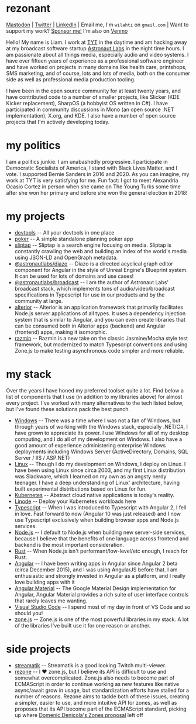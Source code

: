 # rezonant

<!-- SOCIALS -->
[Mastodon](https://cliff.social/@rezonant) | 
[Twitter](https://twitter.com/rezonant) | [LinkedIn](https://www.linkedin.com/in/william-lahti-47a1b916/) | Email me, I'm `wilahti` on `gmail.com` | Want to support my work? [Sponsor me!](https://github.com/sponsors/rezonant) I'm also on [Venmo](https://venmo.com/liamlahti)
<!-- /SOCIALS -->

Hello! My name is Liam. I work at [TYT](https://tyt.com) in the daytime and am 
hacking away at my broadcast software startup [Astronaut Labs](https://astronautlabs.com)
in the night time hours. I am passionate about all things media, especially 
audio and video systems. I have over fifteen years of experience as a professional software engineer
and have worked on projects in many domains like health care, printshops, 
SMS marketing, and of course, lots and lots of media, both on the consumer side 
as well as professional media production tooling.

I have been in the open source community for at least twenty years,
and have contributed code to a number of smaller projects, like Slicker 
(KDE Kicker replacement), SharpOS (a hobbyist OS written in C#). I have 
participated in community discussions in Mono (an open source .NET implementation),
X.org, and KDE. I also have a number of open source projects that I'm actively 
developing today.

# my politics

I am a politics junkie. I am unabashedly progressive. I participate in 
Democratic Socialists of America, I stand with Black Lives Matter, and I vote.
I supported Bernie Sanders in 2016 and 2020. As you can imagine, my work at 
TYT is very satisfying for me. Fun fact: I got to meet Alexandria
Ocasio Cortez in person when she came on The Young Turks some time after she 
won her primary and before she won the general election in 2018! 

# my projects
- [devtools](https://github.com/rezonant/devtools) -- All your devtools in one place
- [poker](https://github.com/rezonant/poker) -- A simple standalone planning poker app
- [sliptap](https://sliptap.com) -- Sliptap is a search engine focusing on media. 
  Sliptap is constantly crawling the web and building an index of the world's media
  using JSON-LD and OpenGraph metadata.
- [@astronautlabs/diazo](https://github.com/astronautlabs/diazo) -- Diazo is a 
  directed acyclical graph editor component for Angular in the style of Unreal
  Engine's Blueprint system. It can be used for lots of domains and use cases!
- [@astronautlabs/broadcast](https://github.com/astronautlabs/broadcast) -- I am the author of Astronaut Labs' broadcast stack, which implements tons of audio/video/broadcast specifications in Typescript for use in our products and by the community at large.
- [alterior](https://github.com/alterior-mvc/alterior) -- Alterior is an 
  application framework that primarily facilitates Node.js server 
  applications of all types. It uses a dependency injection system that is similar
  to Angular, and you can even create libraries that can be consumed both in Alterior
  apps (backend) and Angular (frontend) apps, making it isomorphic.
- [razmin](https://github.com/rezonant/razmin) -- Razmin is a new take on the 
  classic Jasmine/Mocha style test framework, but modernized to match Typescript 
  conventions and using Zone.js to make testing asynchronous code simpler and more 
  reliable.

# my stack

Over the years I have honed my preferred toolset quite a lot. Find below a list 
of components that I use (in addition to my libraries above) for almost every 
project. I've worked with many alternatives to the tech listed below, but I've 
found these solutions pack the best punch.

- [Windows](https://www.microsoft.com/en-us/windows) -- There was a time where I
  was not a fan of Windows, but through years of working with the Windows stack,
  especially .NET/C#, I have grown to appreciate its power. I use Windows for all
  of my desktop computing, and I do all of my development on Windows. I also have 
  a good amount of experience administering enterprise Windows deployments including
  Windows Server (ActiveDirectory, Domains, SQL Server / IIS / ASP.NET)
- [Linux](https://kernel.org) -- Though I do my development on Windows, I deploy
  on Linux. I have been using Linux since circa 2003, and my first Linux distribution
  was Slackware, which I learned on my own as an angsty nerdy teenager. I have 
  a deep understanding of Linux' architecture, having built experimental distributions 
  based on Linux for fun.
- [Kubernetes](https://kubernetes.io/) -- Abstract cloud native applications is today's reality.
- [Linode](https://cloud.google.com) -- Deploy your Kubernetes workloads here
- [Typescript](https://typescriptlang.org/) -- When I was introduced to Typescript 
  with Angular 2, I fell in love. Fast forward to now (Angular 10 was just released)
  and I now use Typescript exclusively when building browser apps and Node.js services.
- [Node.js](https://nodejs.org) -- I default to Node.js when building new server-side 
  services, because I believe that the benefits of one language across frontend and 
  backend is the most important consideration. 
- [Rust](https://rustlang.org) -- When Node.js isn't performant/low-level/etc enough, 
  I reach for Rust.
- [Angular](https://angular.io) -- I have been writing apps in Angular since Angular 2
  beta (circa December 2015), and I was using AngularJS before that. I am enthusiastic
  and strongly invested in Angular as a platform, and I really love building apps with it 
- [Angular Material](https://material.angular.io) -- The Google Material Design implementation
    for Angular, Angular Material provides a rich suite of user interface controls that rarely
    leaves me wanting.
- [Visual Studio Code](https://code.visualstudio.com) -- I spend most of my day in front of 
  VS Code and so should you!
- [zone.js](https://github.com/angular/angular/tree/master/packages/zone.js) -- Zone.js is one 
  of the most powerful libraries in my stack. A lot of the libraries I've built use it for 
  one reason or another. 

# side projects
- [streamatik](https://streamatik.com) -- Streamatik is a good looking Twitch multi-viewer.
- [rezone](https://github.com/rezonant/rezonae) -- I ❤️ zone.js, but I believe its 
  API is difficult to use and somewhat overcomplicated. Zone.js also needs to 
  become part of ECMAScript in order to continue working as new features like 
  native async/await grow in usage, but standardization efforts have stalled for 
  a number of reasons. Rezone aims to tackle both of these issues, creating a 
  simpler, easier to use, and more intuitive API for zones, as well as proposes 
  that its API become part of the ECMAScript standard, picking up where [Domenic
  Denicola's Zones proposal](https://github.com/domenic/zones/tree/eb65c6d43b452a877c24561cd64c6901e790ecf0) left off
